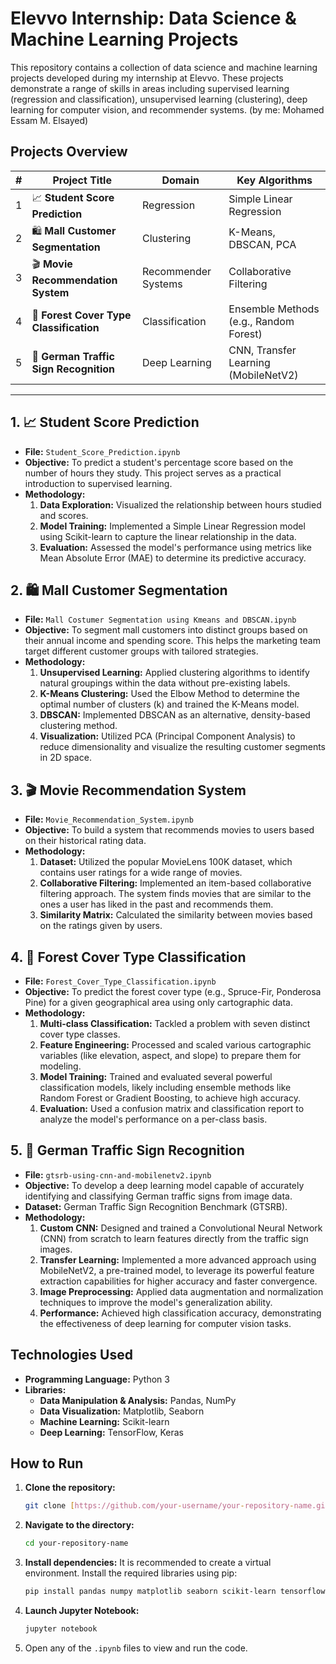# Elevvo Internship: Data Science & Machine Learning Projects

This repository contains a collection of data science and machine learning projects developed during my internship at Elevvo. These projects demonstrate a range of skills in areas including supervised learning (regression and classification), unsupervised learning (clustering), deep learning for computer vision, and recommender systems. (by me: Mohamed Essam M. Elsayed)

## Projects Overview

| # | Project Title                                   | Domain                  | Key Algorithms                                 |
|---|-------------------------------------------------|-------------------------|------------------------------------------------|
| 1 | 📈 **Student Score Prediction** | Regression              | Simple Linear Regression                       |
| 2 | 🛍️ **Mall Customer Segmentation** | Clustering              | K-Means, DBSCAN, PCA                           |
| 3 | 🎬 **Movie Recommendation System** | Recommender Systems     | Collaborative Filtering                        |
| 4 | 🌳 **Forest Cover Type Classification** | Classification          | Ensemble Methods (e.g., Random Forest)         |
| 5 | 🚦 **German Traffic Sign Recognition** | Deep Learning           | CNN, Transfer Learning (MobileNetV2)           |

---

## 1. 📈 Student Score Prediction

* **File:** `Student_Score_Prediction.ipynb`
* **Objective:** To predict a student's percentage score based on the number of hours they study. This project serves as a practical introduction to supervised learning.
* **Methodology:**
    1.  **Data Exploration:** Visualized the relationship between hours studied and scores.
    2.  **Model Training:** Implemented a Simple Linear Regression model using Scikit-learn to capture the linear relationship in the data.
    3.  **Evaluation:** Assessed the model's performance using metrics like Mean Absolute Error (MAE) to determine its predictive accuracy.

## 2. 🛍️ Mall Customer Segmentation

* **File:** `Mall Costumer Segmentation using Kmeans and DBSCAN.ipynb`
* **Objective:** To segment mall customers into distinct groups based on their annual income and spending score. This helps the marketing team target different customer groups with tailored strategies.
* **Methodology:**
    1.  **Unsupervised Learning:** Applied clustering algorithms to identify natural groupings within the data without pre-existing labels.
    2.  **K-Means Clustering:** Used the Elbow Method to determine the optimal number of clusters (k) and trained the K-Means model.
    3.  **DBSCAN:** Implemented DBSCAN as an alternative, density-based clustering method.
    4.  **Visualization:** Utilized PCA (Principal Component Analysis) to reduce dimensionality and visualize the resulting customer segments in 2D space.

## 3. 🎬 Movie Recommendation System

* **File:** `Movie_Recommendation_System.ipynb`
* **Objective:** To build a system that recommends movies to users based on their historical rating data.
* **Methodology:**
    1.  **Dataset:** Utilized the popular MovieLens 100K dataset, which contains user ratings for a wide range of movies.
    2.  **Collaborative Filtering:** Implemented an item-based collaborative filtering approach. The system finds movies that are similar to the ones a user has liked in the past and recommends them.
    3.  **Similarity Matrix:** Calculated the similarity between movies based on the ratings given by users.

## 4. 🌳 Forest Cover Type Classification

* **File:** `Forest_Cover_Type_Classification.ipynb`
* **Objective:** To predict the forest cover type (e.g., Spruce-Fir, Ponderosa Pine) for a given geographical area using only cartographic data.
* **Methodology:**
    1.  **Multi-class Classification:** Tackled a problem with seven distinct cover type classes.
    2.  **Feature Engineering:** Processed and scaled various cartographic variables (like elevation, aspect, and slope) to prepare them for modeling.
    3.  **Model Training:** Trained and evaluated several powerful classification models, likely including ensemble methods like Random Forest or Gradient Boosting, to achieve high accuracy.
    4.  **Evaluation:** Used a confusion matrix and classification report to analyze the model's performance on a per-class basis.

## 5. 🚦 German Traffic Sign Recognition

* **File:** `gtsrb-using-cnn-and-mobilenetv2.ipynb`
* **Objective:** To develop a deep learning model capable of accurately identifying and classifying German traffic signs from image data.
* **Dataset:** German Traffic Sign Recognition Benchmark (GTSRB).
* **Methodology:**
    1.  **Custom CNN:** Designed and trained a Convolutional Neural Network (CNN) from scratch to learn features directly from the traffic sign images.
    2.  **Transfer Learning:** Implemented a more advanced approach using MobileNetV2, a pre-trained model, to leverage its powerful feature extraction capabilities for higher accuracy and faster convergence.
    3.  **Image Preprocessing:** Applied data augmentation and normalization techniques to improve the model's generalization ability.
    4.  **Performance:** Achieved high classification accuracy, demonstrating the effectiveness of deep learning for computer vision tasks.

## Technologies Used

* **Programming Language:** Python 3
* **Libraries:**
    * **Data Manipulation & Analysis:** Pandas, NumPy
    * **Data Visualization:** Matplotlib, Seaborn
    * **Machine Learning:** Scikit-learn
    * **Deep Learning:** TensorFlow, Keras

## How to Run

1.  **Clone the repository:**
    ```bash
    git clone [https://github.com/your-username/your-repository-name.git](https://github.com/your-username/your-repository-name.git)
    ```
2.  **Navigate to the directory:**
    ```bash
    cd your-repository-name
    ```
3.  **Install dependencies:**
    It is recommended to create a virtual environment. Install the required libraries using pip:
    ```bash
    pip install pandas numpy matplotlib seaborn scikit-learn tensorflow jupyter
    ```
4.  **Launch Jupyter Notebook:**
    ```bash
    jupyter notebook
    ```
5.  Open any of the `.ipynb` files to view and run the code.
